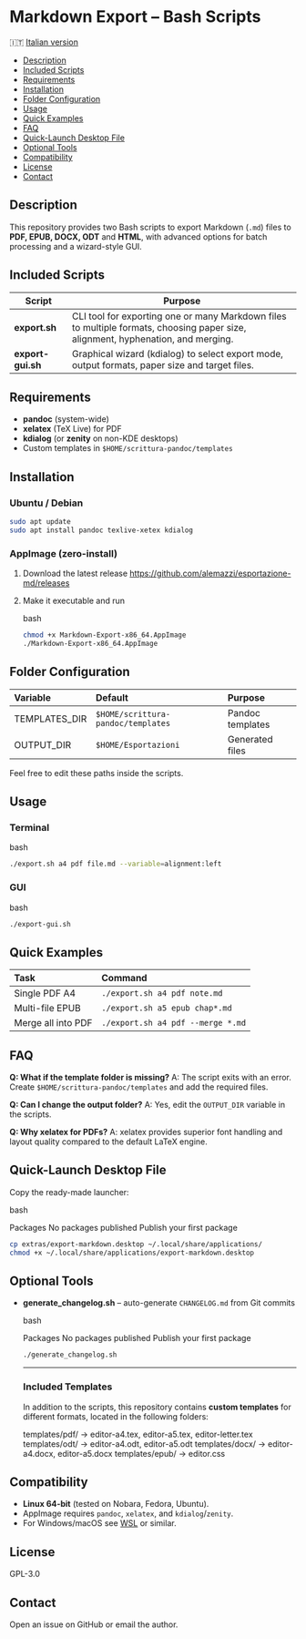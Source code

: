 # Markdown Export – Bash Scripts

🇮🇹 [Italian version](README.md)

- [Description](#description)
- [Included Scripts](#included-scripts)
- [Requirements](#requirements)
- [Installation](#installation)
- [Folder Configuration](#folder-configuration)
- [Usage](#usage)
- [Quick Examples](#quick-examples)
- [FAQ](#faq)
- [Quick-Launch Desktop File](#quick-launch-desktop-file)
- [Optional Tools](#optional-tools)
- [Compatibility](#compatibility)
- [License](#license)
- [Contact](#contact)

## Description

This repository provides two Bash scripts to export Markdown (`.md`) files to **PDF, EPUB, DOCX, ODT** and **HTML**, with advanced options for batch processing and a wizard-style GUI.

## Included Scripts

| Script            | Purpose                                                      |
| ----------------- | ------------------------------------------------------------ |
| **export.sh**     | CLI tool for exporting one or many Markdown files to multiple formats, choosing paper size, alignment, hyphenation, and merging. |
| **export-gui.sh** | Graphical wizard (kdialog) to select export mode, output formats, paper size and target files. |

## Requirements

- **pandoc** (system-wide)  
- **xelatex** (TeX Live) for PDF  
- **kdialog** (or **zenity** on non-KDE desktops)  
- Custom templates in `$HOME/scrittura-pandoc/templates`

## Installation

### Ubuntu / Debian

```bash
sudo apt update
sudo apt install pandoc texlive-xetex kdialog


```

### AppImage (zero-install)

1. Download the latest release
   https://github.com/alemazzi/esportazione-md/releases

2. Make it executable and run

   bash

   ```bash
   chmod +x Markdown-Export-x86_64.AppImage
   ./Markdown-Export-x86_64.AppImage
   ```
   
   

## Folder Configuration

| Variable      | Default                            | Purpose          |
| :------------ | :--------------------------------- | :--------------- |
| TEMPLATES_DIR | `$HOME/scrittura-pandoc/templates` | Pandoc templates |
| OUTPUT_DIR    | `$HOME/Esportazioni`               | Generated files  |

Feel free to edit these paths inside the scripts.

## Usage

### Terminal

bash

```bash
./export.sh a4 pdf file.md --variable=alignment:left
```

### GUI

bash

```bash
./export-gui.sh
```

## Quick Examples

| Task               | Command                           |
| :----------------- | :-------------------------------- |
| Single PDF A4      | `./export.sh a4 pdf note.md`      |
| Multi-file EPUB    | `./export.sh a5 epub chap*.md`    |
| Merge all into PDF | `./export.sh a4 pdf --merge *.md` |

## FAQ

**Q: What if the template folder is missing?**
A: The script exits with an error. Create `$HOME/scrittura-pandoc/templates` and add the required files.

**Q: Can I change the output folder?**
A: Yes, edit the `OUTPUT_DIR` variable in the scripts.

**Q: Why xelatex for PDFs?**
A: xelatex provides superior font handling and layout quality compared to the default LaTeX engine.

## Quick-Launch Desktop File

Copy the ready-made launcher:

bash

Packages
No packages published
Publish your first package

```bash
cp extras/export-markdown.desktop ~/.local/share/applications/
chmod +x ~/.local/share/applications/export-markdown.desktop
```

## Optional Tools

- **generate_changelog.sh** – auto-generate `CHANGELOG.md` from Git commits

  bash

  Packages
  No packages published
  Publish your first package
  
  ```bash
  ./generate_changelog.sh
  ```
  
  ---
  
  ### Included Templates
  
  In addition to the scripts, this repository contains **custom templates** for different formats, located in the following folders:
  
  templates/pdf/       → editor-a4.tex, editor-a5.tex, editor-letter.tex
  templates/odt/       → editor-a4.odt, editor-a5.odt
  templates/docx/      → editor-a4.docx, editor-a5.docx
  templates/epub/      → editor.css

## Compatibility

- **Linux 64-bit** (tested on Nobara, Fedora, Ubuntu).
- AppImage requires `pandoc`, `xelatex`, and `kdialog`/`zenity`.
- For Windows/macOS see [WSL](https://learn.microsoft.com/windows/wsl/) or similar.

## License

GPL-3.0

## Contact

Open an issue on GitHub or email the author.